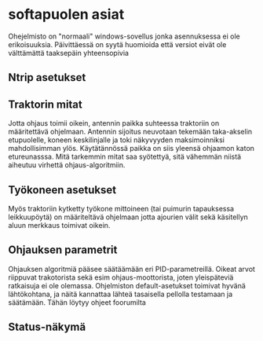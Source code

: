 # softapuolen asiat

Ohejelmisto on "normaali" windows-sovellus jonka asennuksessa ei ole erikoisuuksia. Päivittäessä on syytä huomioida että versiot eivät ole välttämättä taaksepäin yhteensopivia

## Ntrip asetukset

## Traktorin mitat

Jotta ohjaus toimii oikein, antennin paikka suhteessa traktoriin on määritettävä ohjelmaan. Antennin sijoitus neuvotaan tekemään taka-akselin etupuolelle, koneen keskilinjalle ja toki näkyvyyden maksimoinniksi mahdollisimman ylös. Käytätännössä paikka on siis yleensä ohjaamon katon etureunasssa. Mitä tarkemmin mitat saa syötettyä, sitä vähemmän niistä aiheutuu virhettä ohjaus-algoritmiin.

## Työkoneen asetukset

Myös traktoriin kytketty työkone mittoineen (tai puimurin tapauksessa leikkuupöytä) on määriteltävä ohjelmaan jotta ajourien välit sekä käsitellyn aluun merkkaus toimivat oikein.
 
## Ohjauksen parametrit

Ohjauksen algoritmiä pääsee säätäämään eri PID-parametreillä. Oikeat arvot riippuvat trakotorista sekä esim ohjaus-moottorista, joten yleispäteviä ratkaisuja ei ole olemassa. Ohjelmiston default-asetukset toimivat hyvänä lähtökohtana, ja näitä kannattaa lähteä tasaisella pellolla testamaan ja säätämään. Tähän löytyy ohjeet foorumilta

## Status-näkymä

